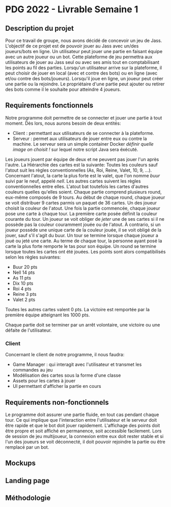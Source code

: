 # PDG 2022 - Livrable Semaine 1

## Description du projet

Pour ce travail de groupe, nous avons décidé de concevoir un jeu de Jass. L'objectif de ce projet est de pouvoir
jouer au Jass avec un/des joueurs/bots en ligne. Un utilisateur peut jouer une partie en faisant équipe avec un
autre joueur ou un bot.
Cette plateforme de jeu permettra aux utilisateurs de jouer au Jass seul ou avec ses amis tout en comptabilisant
les points au fil des parties.
Lorsqu'un utilisateur arrive sur la plateforme, il peut choisir de jouer en local (avec et contre des bots) ou
en ligne (avec et/ou contre des bots/joueurs).
Lorsqu'il joue en ligne, un joueur peut créer une partie ou la rejoindre. Le propriétaire d'une partie peut ajouter
ou retirer des bots comme il le souhaite pour atteindre 4 joueurs.

## Requirements fonctionnels

Notre programme doit permettre de se connecter et jouer une partie à tout moment. Dès lors, nous aurons besoin de
deux entités:
- Client : permettant aux utilisateurs de se connecter à la plateforme.
- Serveur : permet aux utilisateurs de jouer entre eux ou contre la machine.
Le serveur sera un simple container Docker *définir quelle image on choisit !* sur lequel notre script Java sera
éxécuté.

Les joueurs jouent par équipe de deux et ne peuvent pas jouer l'un après l'autre.
La Hiérarchie des cartes est la suivante: Toutes les couleurs sauf l'atout suit les règles conventionnelles
(As, Roi, Reine, Valet, 10, 9, ...). Concernant l'atout, la carte la plus forte est le valet, que l'on nomme
*buur* suivi par le neuf, appelé *nell*. Les autres cartes suivent les règles conventionnelles entre elles.
L'atout bat toutefois les cartes d'autres couleurs quelles qu'elles soient.
Chaque partie comprend plusieurs round, eux-même composés de 9 tours.
Au début de chaque round, chaque joueur se voit distribuer 9 cartes parmis un paquet de 36 cartes. Un des joueur choisit
la couleur de l'atout.
Une fois la partie commencée, chaque joueur pose une carte à chaque tour. La première carte posée définit la couleur
courante du tour. Un joueur se voit obliger de *jeter* une de ses cartes si il ne possède pas la couleur 
couramment jouée ou de l'atout. À contrario, si un joueur possède une unique carte de la couleur jouée, il se voit
obligé de la jouer, sauf s'il s'agit du buur.
Un tour se termine lorsque chaque joueur a joué ou jeté une carte. Au terme de chaque tour, la personne ayant posé
la carte la plus forte remporte le tas pour son équipe.
Un round se termine lorsque toutes les cartes ont été jouées. Les points sont alors compatibilisés selon les règles
suivantes:
- Buur 20 pts
- Nell 14 pts
- As 11 pts
- Dix 10 pts
- Roi 4 pts
- Reine 3 pts
- Valet 2 pts

Toutes les autres cartes valent 0 pts.
La victoire est remportée par la première équipe atteignant les 1000 pts.

Chaque partie doit se terminer par un arrêt volontaire, une victoire ou une défaite de l'utilisateur.

### Client

Concernant le client de notre programme, il nous faudra:
- Game Manager : qui interagit avec l'utilisateur et transmet les commandes au jeu
- Modélisation des cartes sous la forme d'une classe
- Assets pour les cartes à jouer
- UI permettant d'afficher la partie en cours


## Requirements non-fonctionnels

Le programme doit assurer une partie fluide, en tout cas pendant chaque tour. Ce qui implique que l'interaction
entre l'utilisateur et le serveur doit être rapide et que le bot doit jouer rapidement.
L'affichage des points doit être propre et soit affiché en permanence, soit accessible facilement.
Lors de session de jeu multijoueur, la connexion entre eux doit rester stable et si l'un des joueurs se voit
déconnecté, il doit pouvoir rejoindre la partie ou être remplacé par un bot.

## Mockups

## Landing page

## Méthodologie
